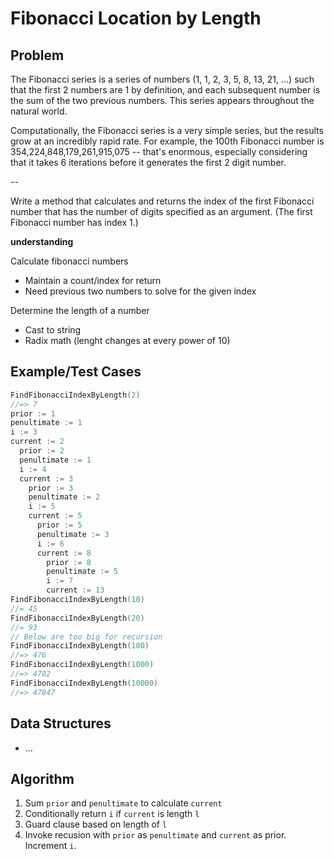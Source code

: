 # Fibonacci Location by Length

## Problem

The Fibonacci series is a series of numbers (1, 1, 2, 3, 5, 8, 13, 21, ...) such that the first 2 numbers are 1 by definition, and each subsequent number is the sum of the two previous numbers. This series appears throughout the natural world.

Computationally, the Fibonacci series is a very simple series, but the results grow at an incredibly rapid rate. For example, the 100th Fibonacci number is 354,224,848,179,261,915,075 -- that's enormous, especially considering that it takes 6 iterations before it generates the first 2 digit number.

--

Write a method that calculates and returns the index of the first Fibonacci number that has the number of digits specified as an argument. (The first Fibonacci number has index 1.)

__understanding__

Calculate fibonacci numbers
- Maintain a count/index for return
- Need previous two numbers to solve for the given index

Determine the length of a number
- Cast to string
- Radix math (lenght changes at every power of 10)

## Example/Test Cases

```go
FindFibonacciIndexByLength(2)
//=> 7
prior := 1
penultimate := 1
i := 3
current := 2
  prior := 2
  penultimate := 1
  i := 4
  current := 3 
    prior := 3
    penultimate := 2
    i := 5
    current := 5
      prior := 5
      penultimate := 3
      i := 6
      current := 8
        prior := 8
        penultimate := 5
        i := 7
        current := 13
FindFibonacciIndexByLength(10)
//= 45
FindFibonacciIndexByLength(20)
//= 93
// Below are too big for recursion
FindFibonacciIndexByLength(100)
//=> 476
FindFibonacciIndexByLength(1000)
//=> 4782
FindFibonacciIndexByLength(10000)
//=> 47847
```

## Data Structures

- ...

## Algorithm

1. Sum `prior` and `penultimate` to calculate `current`
1. Conditionally return `i` if `current` is length `l`
1. Guard clause based on length of `l`
1. Invoke recusion with `prior` as `penultimate` and `current` as prior. Increment `i`.
